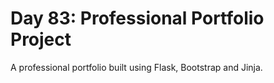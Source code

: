# Day 83: Professional Portfolio Project

A professional portfolio built using Flask, Bootstrap and Jinja.